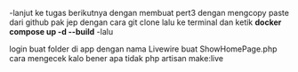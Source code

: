 -lanjut ke tugas berikutnya dengan membuat pert3 dengan mengcopy paste dari github pak jep dengan cara git clone lalu ke terminal dan ketik **docker compose up -d --build**
-lalu 


login 
buat folder di app dengan nama Livewire buat ShowHomePage.php 
cara mengecek kalo bener apa tidak php artisan make:live